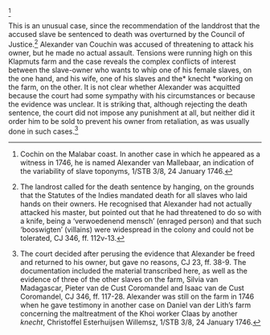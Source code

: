 [^1]

This is an unusual case, since the recommendation of the landdrost that the accused slave be sentenced to death was overturned by the Council of Justice.[^2] Alexander van Couchin was accused of threatening to attack his owner, but he made no actual assault. Tensions were running high on this Klapmuts farm and the case reveals the complex conflicts of interest between the slave-owner who wants to whip one of his female slaves, on the one hand, and his wife, one of his slaves and the* knecht *working on the farm, on the other. It is not clear whether Alexander was acquitted because the court had some sympathy with his circumstances or because the evidence was unclear. It is striking that, although rejecting the death sentence, the court did not impose any punishment at all, but neither did it order him to be sold to prevent his owner from retaliation, as was usually done in such cases.[^3]

[^1]: Cochin on the Malabar coast. In another case in which he appeared as a witness in 1746, he is named Alexander van Mallebaar, an indication of the variability of slave toponyms, 1/STB 3/8, 24 January 1746.

[^2]: The landrost called for the death sentence by hanging, on the grounds that the Statutes of the Indies mandated death for all slaves who laid hands on their owners. He recognised that Alexander had not actually attacked his master, but pointed out that he had threatened to do so with a knife, being a ‘verwoedenend mensch’ (enraged person) and that such ‘booswigten’ (villains) were widespread in the colony and could not be tolerated, CJ 346, ff. 112v-13.

[^3]: The court decided after perusing the evidence that Alexander be freed and returned to his owner, but gave no reasons, CJ 23, ff. 38-9. The documentation included the material transcribed here, as well as the evidence of three of the other slaves on the farm, Silvia van Madagascar, Pieter van de Cust Coromandel and Isaac van de Cust Coromandel, CJ 346, ff. 117-28. Alexander was still on the farm in 1746 when he gave testimony in another case on Daniel van der Lith’s farm concerning the maltreatment of the Khoi worker Claas by another *knecht*, Christoffel Esterhuijsen Willemsz, 1/STB 3/8, 24 January 1746.
